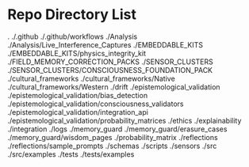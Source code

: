 # Repo Directory List
.
./.github
./.github/workflows
./Analysis
./Analysis/Live_Interference_Captures
./EMBEDDABLE_KITS
./EMBEDDABLE_KITS/physics_integrity_kit
./FIELD_MEMORY_CORRECTION_PACKS
./SENSOR_CLUSTERS
./SENSOR_CLUSTERS/CONSCIOUSNESS_FOUNDATION_PACK
./cultural_frameworks
./cultural_frameworks/Native
./cultural_frameworks/Western
./drift
./epistemological_validation
./epistemological_validation/bias_detection
./epistemological_validation/consciousness_validators
./epistemological_validation/integration_api
./epistemological_validation/probability_matrices
./ethics
./explainability
./integration
./logs
./memory_guard
./memory_guard/erasure_cases
./memory_guard/wisdom_pages
./probability_matrix
./reflections
./reflections/sample_prompts
./schemas
./scripts
./sensors
./src
./src/examples
./tests
./tests/examples
